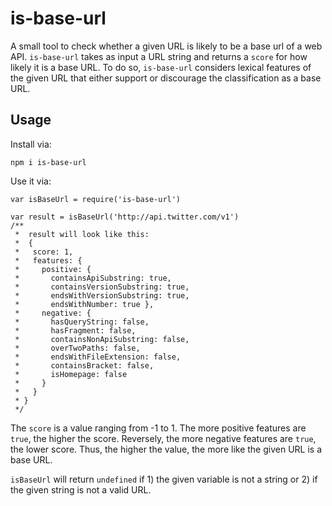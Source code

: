 # is-base-url

A small tool to check whether a given URL is likely to be a base url of a web API. `is-base-url` takes as input a URL string and returns a `score` for how likely it is a base URL. To do so, `is-base-url` considers lexical features of the given URL that either support or discourage the classification as a base URL.

## Usage

Install via:

    npm i is-base-url

Use it via:

    var isBaseUrl = require('is-base-url')

    var result = isBaseUrl('http://api.twitter.com/v1')
    /**
     *  result will look like this:
     *  {
     *   score: 1,
     *   features: {
     *     positive: {
     *       containsApiSubstring: true,
     *       containsVersionSubstring: true,
     *       endsWithVersionSubstring: true,
     *       endsWithNumber: true },
     *     negative: {
     *       hasQueryString: false,
     *       hasFragment: false,
     *       containsNonApiSubstring: false,
     *       overTwoPaths: false,
     *       endsWithFileExtension: false,
     *       containsBracket: false,
     *       isHomepage: false
     *     }
     *   }
     * }
     */

The `score` is a value ranging from -1 to 1. The more positive features are `true`, the higher the score. Reversely, the more negative features are `true`, the lower score. Thus, the higher the value, the more like the given URL is a base URL.

`isBaseUrl` will return `undefined` if 1) the given variable is not a string or 2) if the given string is not a valid URL.
